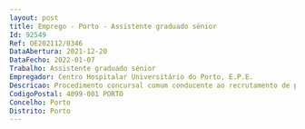 ```yaml
--- 
layout: post
title: Emprego - Porto - Assistente graduado sénior
Id: 92549
Ref: OE202112/0346
DataAbertura: 2021-12-20
DataFecho: 2022-01-07
Trabalho: Assistente graduado sénior
Empregador: Centro Hospitalar Universitário do Porto, E.P.E.
Descricao: Procedimento concursal comum conducente ao recrutamento de pessoal médico, para a categoria de Assistente Graduado Sénior de Otorrinolaringologia da carreira médica e especial médica hospitalar, do mapa de pessoal do Centro Hospitalar Universitário do Porto, E.P.E.Faz  se público que, nos termos do Despacho n.º 10125 2021, de Sua Excelência o Senhor Secretário de Estado Adjunto e da Saúde, publicado a 18 de outubro de 2021 (Diário da República, 2ª Série, N.º 202, Parte C, páginas 350 (2) a 350 (7)), e por deliberação do Conselho de Administração do Centro Hospitalar Universitário do Porto, E. P. E., de 28 de outubro de 2021, se encontra aberto, pelo prazo de 15 dias úteis, a contar da data da publicação do presente aviso no Diário da República, procedimento concursal comum de acesso para preenchimento de um (1) posto de trabalho para a categoria de Assistente Graduado Sénior de Otorrinolaringologia, da carreira médica e especial médica hospitalar.
CodigoPostal: 4099-001 PORTO
Concelho: Porto
Distrito: Porto
--- 
```

